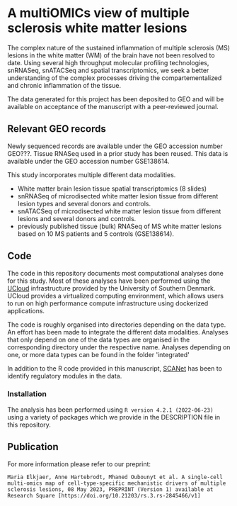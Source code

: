 # A multiOMICs view of multiple sclerosis white matter lesions

The complex nature of the sustained inflammation of multiple sclerosis (MS) lesions in the white matter (WM) of the brain have not been resolved to date. Using several high throughput molecular profiling technologies, snRNASeq, snATACSeq and spatial transcriptomics, we seek a better understanding of the complex processes driving the compartementalized and chronic inflammation of the tissue.

The data generated for this project has been deposited to GEO and will be available on acceptance of the manuscript with a peer-reviewed journal.


## Relevant GEO records

Newly sequenced records are available under the GEO accession number GEO???. Tissue RNASeq used in a prior study has been reused. This data is available under the GEO accession number GSE138614.

This study incorporates multiple different data modalities.
- White matter brain lesion tissue spatial transcriptomics (8 slides)
- snRNASeq of microdisected white matter lesion tissue from different lesion types and several donors and controls.
- snATACSeq of microdisected white matter lesion tissue from different lesions and several donors and controls.
- previously published tissue (bulk) RNASeq of MS white matter lesions based on 10 MS patients and 5 controls (GSE138614).


## Code
The code in this repository documents most computational analyses done for this study. Most of these analyses have been performed using the [UCloud](https://escience.sdu.dk) infrastructure provided by the University of Southern Denmark. UCloud provides a virtualized computing environment, which allows users to run on high performance compute infrastructure using dockerized applications.

The code is roughly organised into directories depending on the data type. An effort has been made to integrate the different data modalities. Analyses that only depend on one of the data types are organised in the corresponding directory under the respective name. Analyses depending on one, or more data types can be found in the folder 'integrated'

In addition to the R code provided in this manuscript, [SCANet](https://pypi.org/project/scanet/) has been to identify regulatory modules in the data.

### Installation
The analysis has been performed using ```R version 4.2.1 (2022-06-23)``` using a variety of packages which we provide in the DESCRIPTION file in this repository. 


## Publication

For more information please refer to our preprint:
```
Maria Elkjaer, Anne Hartebrodt, Mhaned Oubounyt et al. A single-cell multi-omics map of cell-type-specific mechanistic drivers of multiple sclerosis lesions, 08 May 2023, PREPRINT (Version 1) available at Research Square [https://doi.org/10.21203/rs.3.rs-2845466/v1]
```
